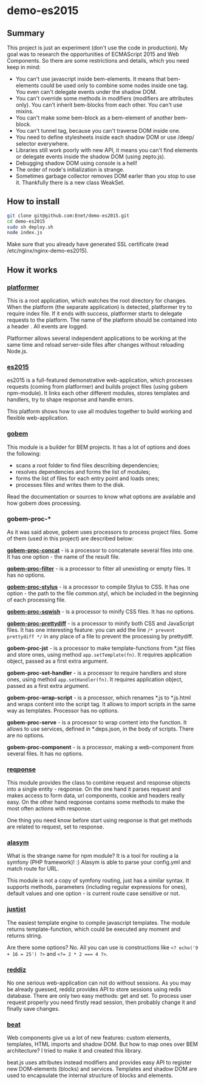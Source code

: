 # demo-es2015

## Summary
This project is just an experiment (don't use the code in production). My goal was to research the opportunities of ECMAScript 2015 and Web Components. So there are some restrictions and details, which you need keep in mind:
+ You can't use javascript inside bem-elements. It means that bem-elements could be used only to combine some nodes inside one tag. You even can't delegate events under the shadow DOM.
+ You can't override some methods in modifiers (modifiers are attributes only). You can't inherit bem-blocks from each other. You can't use mixins.
+ You can't make some bem-block as a bem-element of another bem-block.
+ You can't tunnel <content /> tag, because you can't traverse DOM inside one.
+ You need to define stylesheets inside each shadow DOM or use /deep/ selector everywhere.
+ Libraries still work poorly with new API, it means you can't find elements or delegate events inside the shadow DOM (using zepto.js).
+ Debugging shadow DOM using console is a hell!
+ The order of node's initialization is strange.
+ Sometimes garbage collector removes DOM earler than you stop to use it. Thankfully there is a new class WeakSet.

## How to install
```sh
git clone git@github.com:Enet/demo-es2015.git
cd demo-es2015
sudo sh deploy.sh
node index.js
```
Make sure that you already have generated SSL certificate (read /etc/nginx/nginx-demo-es2015).

## How it works
### [platformer](https://github.com/Enet/demo-es2015)
This is a root application, which watches the root directory for changes. When the platform (the separate application) is detected, platformer try to require index file. If it ends with success, platformer starts to delegate requests to the platform. The name of the platform should be contained into a header <platform>. All events are logged.

Platformer allows several independent applications to be working at the same time and reload server-side files after changes without reloading Node.js.

### [es2015](https://github.com/Enet/demo-es2015)
es2015 is a full-featured demonstrative web-application, which processes requests (coming from platformer) and builds project files (using gobem npm-module). It links each other different modules, stores templates and handlers, try to shape response and handle errors.

This platform shows how to use all modules together to build working and flexible web-application.

### [gobem](https://github.com/Enet/gobem)
This module is a builder for BEM projects. It has a lot of options and does the following:
+ scans a root folder to find files describing dependencies;
+ resolves dependencies and forms the list of modules;
+ forms the list of files for each entry point and loads ones;
+ processes files and writes them to the disk.

Read the documentation or sources to know what options are available and how gobem does processing.

### gobem-proc-*
As it was said above, gobem uses processors to process project files. Some of them (used in this project) are described below:

**[gobem-proc-concat](https://github.com/Enet/gobem-proc-concat)** - is a processor to concatenate several files into one. It has one option - the name of the result file.

**[gobem-proc-filter](https://github.com/Enet/gobem-proc-filter)** - is a processor to filter all unexisting or empty files. It has no options.

**[gobem-proc-stylus](https://github.com/Enet/gobem-proc-stylus)** - is a processor to compile Stylus to CSS. It has one option - the path to the file common.styl, which be included in the beginning of each processing file.

**[gobem-proc-sqwish](https://github.com/Enet/gobem-proc-sqwish)** - is a processor to minify CSS files. It has no options.

**[gobem-proc-prettydiff](https://github.com/Enet/gobem-proc-prettydiff)** - is a processor to minify both CSS and JavaScript files. It has one interesting feature: you can add the line `/* prevent prettydiff */` in any place of a file to prevent the processing by prettydiff.

**gobem-proc-jst** - is a processor to make template-functions from *.jst files and store ones, using method `app.setTemplate(fn)`. It requires application object, passed as a first extra argument.

**gobem-proc-set-handler** - is a processor to require handlers and store ones, using method `app.setHandler(fn)`. It requires application object, passed as a first extra argument.

**gobem-proc-wrap-script** - is a processor, which renames *.js to *.js.html and wraps content into the script tag. It allows to import scripts in the same way as templates. Processor has no options.

**gobem-proc-serve** - is a processor to wrap content into the function. It allows to use services, defined in *.deps.json, in the body of scripts. There are no options.

**gobem-proc-component** - is a processor, making a web-component from several files. It has no options.

### [reqponse](https://github.com/Enet/reqponse)
This module provides the class to combine request and response objects into a single entity - reqponse. On the one hand it parses request and makes access to form data, url components, cookie and headers really easy. On the other hand reqponse contains some methods to make the most often actions with response.

One thing you need know before start using reqponse is that get methods are related to request, set to response.

### [alasym](https://github.com/Enet/alasym)
What is the strange name for npm module? It is a tool for routing a la symfony (PHP framework)! :) Alasym is able to parse your config.yml and match route for URL.

This module is not a copy of symfony routing, just has a similar syntax. It supports methods, parameters (including regular expressions for ones), default values and one option - is current route case sensitive or not.

### [justjst](https://github.com/Enet/justjst)
The easiest template engine to compile javascript templates. The module returns template-function, which could be executed any moment and returns string.

Are there some options? No. All you can use is constructions like `<? echo('9 + 16 = 25') ?>` and `<?= 2 * 2 === 4 ?>`.

### [reddiz](https://github.com/Enet/reddiz)
No one serious web-application can not do without sessions. As you may be already guessed, reddiz provides API to store sessions using redis database. There are only two easy methods: get and set. To process user request properly you need firstly read session, then probably change it and finally save changes.

### [beat](https://github.com/Enet/beat)
Web components give us a lot of new features: custom elements, templates, HTML imports and shadow DOM. But how to map ones over BEM architecture? I tried to make it and created this library.

beat.js uses attributes instead modifiers and provides easy API to register new DOM-elements (blocks) and services. Templates and shadow DOM are used to encapsulate the internal structure of blocks and elements.
